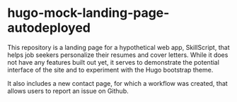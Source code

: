 # hugo-mock-landing-page-autodeployed

This repository is a landing page for a hypothetical web app, SkillScript, that helps job seekers personalize their resumes and cover letters. While it does not have any features built out yet, it serves to demonstrate the potential interface of the site and to experiment with the Hugo bootstrap theme.

It also includes a new contact page, for which a workflow was created, that allows users to report an issue on Github.
